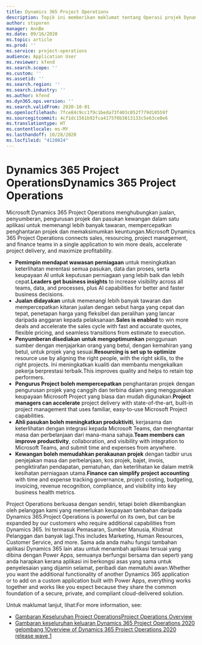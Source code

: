 ```yaml
---
title: Dynamics 365 Project Operations
description: Topik ini memberikan maklumat tentang Operasi projek Dynamics 365.
author: stsporen
manager: AnnBe
ms.date: 09/16/2020
ms.topic: article
ms.prod: ''
ms.service: project-operations
audience: Application User
ms.reviewer: kfend
ms.search.scope: ''
ms.custom: ''
ms.assetid: ''
ms.search.region: ''
ms.search.industry: ''
ms.author: kfend
ms.dyn365.ops.version: ''
ms.search.validFrom: 2020-10-01
ms.openlocfilehash: 7fce84c9cc1f9c1beda73f403c052f779d10559f
ms.sourcegitcommit: 4cf1dc1561b92fca4175f0b3813133c5e63ce8e6
ms.translationtype: HT
ms.contentlocale: ms-MY
ms.lasthandoff: 10/28/2020
ms.locfileid: "4120824"
---
```

# <a name="dynamics-365-project-operations"></a><span data-ttu-id="60a39-103">Dynamics 365 Project Operations</span><span class="sxs-lookup"><span data-stu-id="60a39-103">Dynamics 365 Project Operations</span></span>

<span data-ttu-id="60a39-104">Microsoft Dynamics 365 Project Operations menghubungkan jualan, penyumberan, pengurusan projek dan pasukan kewangan dalam satu aplikasi untuk memenangi lebih banyak tawaran, mempercepatkan penghantaran projek dan memaksimumkan keuntungan.</span><span class="sxs-lookup"><span data-stu-id="60a39-104">Microsoft Dynamics 365 Project Operations connects sales, resourcing, project management, and finance teams in a single application to win more deals, accelerate project delivery, and maximize profitability.</span></span>

-   <span data-ttu-id="60a39-105">**Pemimpin mendapat wawasan perniagaan** untuk meningkatkan keterlihatan merentasi semua pasukan, data dan proses, serta keupayaan AI untuk keputusan perniagaan yang lebih baik dan lebih cepat.</span><span class="sxs-lookup"><span data-stu-id="60a39-105">**Leaders get business insights** to increase visibility across all teams, data, and processes, plus AI capabilities for better and faster business decisions.</span></span>
-   <span data-ttu-id="60a39-106">**Jualan didayakan** untuk memenangi lebih banyak tawaran dan mempercepatkan kitaran jualan dengan sebut harga yang cepat dan tepat, penetapan harga yang fleksibel dan peralihan yang lancar daripada anggaran kepada pelaksanaan.</span><span class="sxs-lookup"><span data-stu-id="60a39-106">**Sales is enabled** to win more deals and accelerate the sales cycle with fast and accurate quotes, flexible pricing, and seamless transitions from estimate to execution.</span></span>
-   <span data-ttu-id="60a39-107">**Penyumberan disediakan untuk mengoptimumkan** penggunaan sumber dengan menjajarkan orang yang betul, dengan kemahiran yang betul, untuk projek yang sesuai.</span><span class="sxs-lookup"><span data-stu-id="60a39-107">**Resourcing is set up to optimize** resource use by aligning the right people, with the right skills, to the right projects.</span></span> <span data-ttu-id="60a39-108">Ini meningkatkan kualiti dan membantu mengekalkan pekerja berprestasi terbaik.</span><span class="sxs-lookup"><span data-stu-id="60a39-108">This improves quality and helps to retain top performers.</span></span>
-   <span data-ttu-id="60a39-109">**Pengurus Project boleh mempercepatkan** penghantaran projek dengan pengurusan projek yang canggih dan terbina dalam yang menggunakan keupayaan Microsoft Project yang biasa dan mudah digunakan.</span><span class="sxs-lookup"><span data-stu-id="60a39-109">**Project managers can accelerate** project delivery with state-of-the-art, built-in project management that uses familiar, easy-to-use Microsoft Project capabilities.</span></span>
-   <span data-ttu-id="60a39-110">**Ahli pasukan boleh meningkatkan produktiviti**, kerjasama dan keterlihatan dengan integrasi kepada Microsoft Teams, dan menghantar masa dan perbelanjaan dari mana-mana sahaja.</span><span class="sxs-lookup"><span data-stu-id="60a39-110">**Team members can improve productivity**, collaboration, and visibility with integration to Microsoft Teams, and submit time and expenses from anywhere.</span></span>
-   <span data-ttu-id="60a39-111">**Kewangan boleh memudahkan perakaunan projek** dengan tadbir urus penjejakan masa dan perbelanjaan, kos projek, bajet, invois, pengiktirafan pendapatan, pematuhan, dan keterlihatan ke dalam metrik kesihatan perniagaan utama.</span><span class="sxs-lookup"><span data-stu-id="60a39-111">**Finance can simplify project accounting** with time and expense tracking governance, project costing, budgeting, invoicing, revenue recognition, compliance, and visibility into key business health metrics.</span></span>

<span data-ttu-id="60a39-112">Project Operations berkuasa dengan sendiri, tetapi boleh dikembangkan oleh pelanggan kami yang memerlukan keupayaan tambahan daripada Dynamics 365.</span><span class="sxs-lookup"><span data-stu-id="60a39-112">Project Operations is powerful on its own, but can be expanded by our customers who require additional capabilities from Dynamics 365.</span></span> <span data-ttu-id="60a39-113">Ini termasuk Pemasaran, Sumber Manusia, Khidmat Pelanggan dan banyak lagi.</span><span class="sxs-lookup"><span data-stu-id="60a39-113">This includes Marketing, Human Resources, Customer Service, and more.</span></span> <span data-ttu-id="60a39-114">Sama ada anda mahu fungsi tambahan aplikasi Dynamics 365 lain atau untuk menambah aplikasi tersuai yang dibina dengan Power Apps, semuanya berfungsi bersama dan seperti yang anda harapkan kerana aplikasi ini berkongsi asas yang sama untuk penyelesaian yang dijamin selamat, peribadi dan mematuhi awan.</span><span class="sxs-lookup"><span data-stu-id="60a39-114">Whether you want the additional functionality of another Dynamics 365 application or to add on a custom application built with Power Apps, everything works together and works like you expect because they share the common foundation of a secure, private, and compliant cloud-delivered solution.</span></span>

<span data-ttu-id="60a39-115">Untuk maklumat lanjut, lihat:</span><span class="sxs-lookup"><span data-stu-id="60a39-115">For more information, see:</span></span>

- [<span data-ttu-id="60a39-116">Gambaran Keseluruhan Project Operations</span><span class="sxs-lookup"><span data-stu-id="60a39-116">Project Operations Overview</span></span>](https://dynamics.microsoft.com/en-us/project-operations/overview/)
- [<span data-ttu-id="60a39-117">Gambaran keseluruhan keluaran Dynamics 365 Project Operations 2020 gelombang 1</span><span class="sxs-lookup"><span data-stu-id="60a39-117">Overview of Dynamics 365 Project Operations 2020 release wave 1</span></span>](https://docs.microsoft.com/dynamics365-release-plan/2020wave1/dynamics365-project-operations/)

